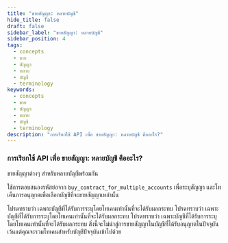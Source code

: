 ```yaml
---
title: "ขายสัญญา: หลายบัญชี"
hide_title: false
draft: false
sidebar_label: "ขายสัญญา: หลายบัญชี"
sidebar_position: 4
tags:
  - concepts
  - ขาย
  - สัญญา
  - หลาย
  - บัญชี
  - terminology
keywords:
  - concepts
  - ขาย
  - สัญญา
  - หลาย
  - บัญชี
  - terminology
description: "การเรียกใช้ API เพื่อ ขายสัญญา: หลายบัญชี คืออะไร?"
---
```


### การเรียกใช้ API เพื่อ ขายสัญญา: หลายบัญชี คืออะไร?

ขายสัญญาต่างๆ สำหรับหลายบัญชีพร้อมกัน

ใช้การตอบสนองรหัสย่อจาก `buy_contract_for_multiple_accounts` เพื่อระบุสัญญา และโทเค็นการอนุญาตเพื่อเลือกบัญชีที่จะขายสัญญาเหล่านั้น

โปรดทราบว่า เฉพาะบัญชีที่ได้รับการระบุโดยโทเคนเท่านั้นที่จะได้รับผลกระทบ โปรดทราบว่า เฉพาะบัญชีที่ได้รับการระบุโดยโทเคนเท่านั้นที่จะได้รับผลกระทบ โปรดทราบว่า เฉพาะบัญชีที่ได้รับการระบุโดยโทเคนเท่านั้นที่จะได้รับผลกระทบ สิ่งนี้จะไม่นำสู่การขายสัญญาในบัญชีที่ได้รับอนุญาตในปัจจุบัน เว้นแต่คุณจะรวมโทเคนสำหรับบัญชีปัจจุบันเข้าไปด้วย
